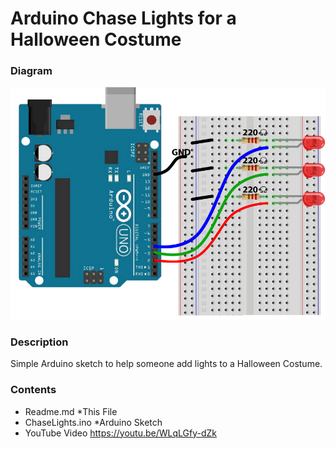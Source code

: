 # Arduino Chase Lights for a Halloween Costume
### Diagram
![Screen Shot](./images/ChaseLights.png)
### Description
Simple Arduino sketch to help someone add lights to a Halloween Costume.
### Contents
- Readme.md *This File
- ChaseLights.ino *Arduino Sketch
- YouTube Video https://youtu.be/WLqLGfy-dZk
